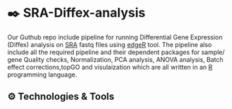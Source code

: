 # ✒️ SRA-Diffex-analysis

Our Guthub repo include pipeline for running Differential Gene Expression (Diffex) analysis on [SRA](https://www.ncbi.nlm.nih.gov/sra) fastq files using [edgeR](https://www.bioconductor.org/packages/release/bioc/vignettes/edgeR/inst/doc/edgeRUsersGuide.pdf) tool. The pipeline also include all the required pipeline and their dependent packages for sample/ gene Quality checks, Normalization, PCA analysis, ANOVA analysis, Batch effect corrections,topGO and visulaization which are all written in an [R](https://github.com/rstudio/rstudio) programming language. 

## ⚙️ Technologies & Tools
